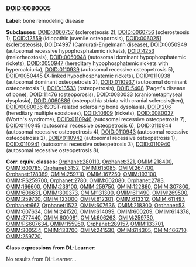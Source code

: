 
### [DOID:0080005](http://purl.obolibrary.org/obo/DOID_0080005)
**Label:** bone remodeling disease

**Subclasses:** [DOID:0060757](http://purl.obolibrary.org/obo/DOID_0060757) (sclerosteosis 2), [DOID:0060756](http://purl.obolibrary.org/obo/DOID_0060756) (sclerosteosis 1), [DOID:12559](http://purl.obolibrary.org/obo/DOID_12559) (idiopathic juvenile osteoporosis), [DOID:0060251](http://purl.obolibrary.org/obo/DOID_0060251) (sclerosteosis), [DOID:4997](http://purl.obolibrary.org/obo/DOID_4997) (Camurati-Engelmann disease), [DOID:0050949](http://purl.obolibrary.org/obo/DOID_0050949) (autosomal recessive hypophosphatemic rickets), [DOID:4253](http://purl.obolibrary.org/obo/DOID_4253) (melorheostosis), [DOID:0050948](http://purl.obolibrary.org/obo/DOID_0050948) (autosomal dominant hypophosphatemic rickets), [DOID:0050947](http://purl.obolibrary.org/obo/DOID_0050947) (hereditary hypophosphatemic rickets with hypercalciuria), [DOID:0110939](http://purl.obolibrary.org/obo/DOID_0110939) (autosomal recessive osteopetrosis 5), [DOID:0050445](http://purl.obolibrary.org/obo/DOID_0050445) (X-linked hypophosphatemic rickets), [DOID:0110938](http://purl.obolibrary.org/obo/DOID_0110938) (autosomal dominant osteopetrosis 2), [DOID:0110937](http://purl.obolibrary.org/obo/DOID_0110937) (autosomal dominant osteopetrosis 1), [DOID:13533](http://purl.obolibrary.org/obo/DOID_13533) (osteopetrosis), [DOID:5408](http://purl.obolibrary.org/obo/DOID_5408) (Paget's disease of bone), [DOID:11476](http://purl.obolibrary.org/obo/DOID_11476) (osteoporosis), [DOID:0080033](http://purl.obolibrary.org/obo/DOID_0080033) (craniometaphyseal dysplasia), [DOID:0060886](http://purl.obolibrary.org/obo/DOID_0060886) (osteopathia striata with cranial sclerosis@en), [DOID:0080036](http://purl.obolibrary.org/obo/DOID_0080036) (SOST-related sclerosing bone dysplasia), [DOID:206](http://purl.obolibrary.org/obo/DOID_206) (hereditary multiple exostoses), [DOID:10609](http://purl.obolibrary.org/obo/DOID_10609) (rickets), [DOID:0080037](http://purl.obolibrary.org/obo/DOID_0080037) (Worth's syndrome), [DOID:0110946](http://purl.obolibrary.org/obo/DOID_0110946) (autosomal recessive osteopetrosis 7), [DOID:0110945](http://purl.obolibrary.org/obo/DOID_0110945) (autosomal recessive osteopetrosis 6), [DOID:0110944](http://purl.obolibrary.org/obo/DOID_0110944) (autosomal recessive osteopetrosis 4), [DOID:0110943](http://purl.obolibrary.org/obo/DOID_0110943) (autosomal recessive osteopetrosis 2), [DOID:0110942](http://purl.obolibrary.org/obo/DOID_0110942) (autosomal recessive osteopetrosis 1), [DOID:0110941](http://purl.obolibrary.org/obo/DOID_0110941) (autosomal recessive osteopetrosis 3), [DOID:0110940](http://purl.obolibrary.org/obo/DOID_0110940) (autosomal recessive osteopetrosis 8), 

**Corr. equiv. classes:** [Orphanet:280110](http://www.orpha.net/ORDO/Orphanet_280110), [Orphanet:321](http://www.orpha.net/ORDO/Orphanet_321), [OMIM:218400](http://purl.obolibrary.org/obo/OMIM_218400), [OMIM:600785](http://purl.obolibrary.org/obo/OMIM_600785), [Orphanet:3152](http://www.orpha.net/ORDO/Orphanet_3152), [OMIM:615085](http://purl.obolibrary.org/obo/OMIM_615085), [OMIM:264700](http://purl.obolibrary.org/obo/OMIM_264700), [Orphanet:178389](http://www.orpha.net/ORDO/Orphanet_178389), [OMIM:259710](http://purl.obolibrary.org/obo/OMIM_259710), [OMIM:167250](http://purl.obolibrary.org/obo/OMIM_167250), [OMIM:193100](http://purl.obolibrary.org/obo/OMIM_193100), [OMIM:PS259700](http://purl.obolibrary.org/obo/OMIM_PS259700), [Orphanet:2780](http://www.orpha.net/ORDO/Orphanet_2780), [OMIM:602080](http://purl.obolibrary.org/obo/OMIM_602080), [Orphanet:2783](http://www.orpha.net/ORDO/Orphanet_2783), [OMIM:166600](http://purl.obolibrary.org/obo/OMIM_166600), [OMIM:239100](http://purl.obolibrary.org/obo/OMIM_239100), [OMIM:259750](http://purl.obolibrary.org/obo/OMIM_259750), [OMIM:122860](http://purl.obolibrary.org/obo/OMIM_122860), [OMIM:307800](http://purl.obolibrary.org/obo/OMIM_307800), [OMIM:606631](http://purl.obolibrary.org/obo/OMIM_606631), [OMIM:300373](http://purl.obolibrary.org/obo/OMIM_300373), [OMIM:131300](http://purl.obolibrary.org/obo/OMIM_131300), [OMIM:611490](http://purl.obolibrary.org/obo/OMIM_611490), [OMIM:269500](http://purl.obolibrary.org/obo/OMIM_269500), [OMIM:259700](http://purl.obolibrary.org/obo/OMIM_259700), [OMIM:123000](http://purl.obolibrary.org/obo/OMIM_123000), [OMIM:612301](http://purl.obolibrary.org/obo/OMIM_612301), [OMIM:613312](http://purl.obolibrary.org/obo/OMIM_613312), [OMIM:611497](http://purl.obolibrary.org/obo/OMIM_611497), [Orphanet:667](http://www.orpha.net/ORDO/Orphanet_667), [Orphanet:1522](http://www.orpha.net/ORDO/Orphanet_1522), [OMIM:607636](http://purl.obolibrary.org/obo/OMIM_607636), [OMIM:218300](http://purl.obolibrary.org/obo/OMIM_218300), [Orphanet:53](http://www.orpha.net/ORDO/Orphanet_53), [OMIM:607634](http://purl.obolibrary.org/obo/OMIM_607634), [OMIM:241520](http://purl.obolibrary.org/obo/OMIM_241520), [OMIM:614099](http://purl.obolibrary.org/obo/OMIM_614099), [OMIM:600209](http://purl.obolibrary.org/obo/OMIM_600209), [OMIM:614378](http://purl.obolibrary.org/obo/OMIM_614378), [OMIM:277440](http://purl.obolibrary.org/obo/OMIM_277440), [OMIM:600081](http://purl.obolibrary.org/obo/OMIM_600081), [OMIM:606263](http://purl.obolibrary.org/obo/OMIM_606263), [OMIM:259730](http://purl.obolibrary.org/obo/OMIM_259730), [OMIM:PS607634](http://purl.obolibrary.org/obo/OMIM_PS607634), [OMIM:155950](http://purl.obolibrary.org/obo/OMIM_155950), [Orphanet:289157](http://www.orpha.net/ORDO/Orphanet_289157), [OMIM:133701](http://purl.obolibrary.org/obo/OMIM_133701), [OMIM:300554](http://purl.obolibrary.org/obo/OMIM_300554), [OMIM:133700](http://purl.obolibrary.org/obo/OMIM_133700), [OMIM:241530](http://purl.obolibrary.org/obo/OMIM_241530), [OMIM:614305](http://purl.obolibrary.org/obo/OMIM_614305), [OMIM:166710](http://purl.obolibrary.org/obo/OMIM_166710), [OMIM:259720](http://purl.obolibrary.org/obo/OMIM_259720), 

**Class expressions from DL-Learner:**

No results from DL-Learner...



